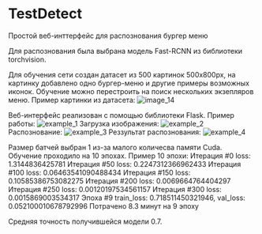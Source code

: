 # TestDetect
Простой веб-инттерфейс для распознования бургер меню

Для распознования была выбрана модель Fast-RCNN из библиотеки torchvision.

Для обучения сети создан датасет из 500 картинок 500х800px, на картинку добавлено одно бургер-меню и другие примеры возможных иконок. Обучение можно перестроить на поиск нескольких экзепляров меню.
Пример картинки из датасета:
![image_14](https://github.com/ChEktn/TestDetect/assets/131896441/ee241ccc-cb10-4e9f-ba59-025bc7b12535)

Веб-интерфейс реализован с помощью библиотеки Flask.
Пример работы:
![example_1](https://github.com/ChEktn/TestDetect/assets/131896441/defd2237-e11d-470d-a410-aa713ae0a4ea)
Загрузка изображения:
![example_2](https://github.com/ChEktn/TestDetect/assets/131896441/712becf5-187c-460f-9ce7-0980a9546c19)
Распознование:
![example_3](https://github.com/ChEktn/TestDetect/assets/131896441/c6c263a8-2a8a-4fb0-aa8d-41f1f3d239a5)
Реззультат распознования:
![example_4](https://github.com/ChEktn/TestDetect/assets/131896441/5500d52e-f0c3-4f0b-94a2-8f1cff2c924c)

Размер батчей выбран 1 из-за малого количесва памяти Cuda.
Обучение проходило на 10 эпохах.
Пример 10 эпохи:
	Итерация #0 loss: 1.3144836425781
	Итерация #50 loss: 0.2247312366962433
	Итерация #100 loss: 0.06463541090488434
	Итерация #150 loss: 0.10585386753082275
	Итерация #200 loss: 0.0069664764404297
	Итерация #250 loss: 0.00120197534561157
	Итерация #300 loss: 0.0015869003534317
Эпоха #9 train_loss: 0.718511450321946, val_loss: 0.052100010678792996
Потрачено 8.3 минут на 9 эпоху

Средняя точность получившейся модели 0.7.

